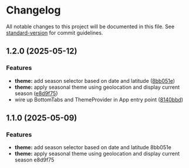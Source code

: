 # Changelog

All notable changes to this project will be documented in this file. See [standard-version](https://github.com/conventional-changelog/standard-version) for commit guidelines.

## 1.2.0 (2025-05-12)


### Features

* **theme:** add season selector based on date and latitude ([8bb051e](https://github.com/narradorww/GaIAGrow/commit/8bb051ef86ae4e33a0cce312ec9850d52068bbf6))
* **theme:** apply seasonal theme using geolocation and display current season ([e8d9f75](https://github.com/narradorww/GaIAGrow/commit/e8d9f755771ac4725d2cfc0ca3536f42ddc9a17e))
* wire up BottomTabs and ThemeProvider in App entry point ([8140bbd](https://github.com/narradorww/GaIAGrow/commit/8140bbdbd46c6aa081fd8dacb42f30ab533e952d))

## 1.1.0 (2025-05-09)


### Features

* **theme:** add season selector based on date and latitude 8bb051e
* **theme:** apply seasonal theme using geolocation and display current season e8d9f75
